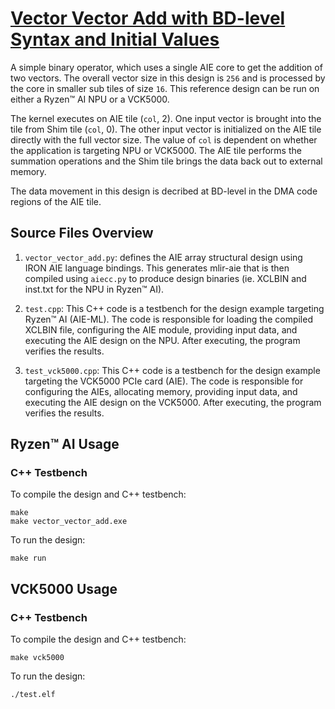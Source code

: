 <!---//===- README.md --------------------------*- Markdown -*-===//
//
// This file is licensed under the Apache License v2.0 with LLVM Exceptions.
// See https://llvm.org/LICENSE.txt for license information.
// SPDX-License-Identifier: Apache-2.0 WITH LLVM-exception
//
// Copyright (C) 2024, Advanced Micro Devices, Inc.
// 
//===----------------------------------------------------------------------===//-->

# <ins>Vector Vector Add with BD-level Syntax and Initial Values</ins>

A simple binary operator, which uses a single AIE core to get the addition of two vectors.  The overall vector size in this design is `256` and is processed by the core in smaller sub tiles of size `16`.  This reference design can be run on either a Ryzen™ AI NPU or a VCK5000. 

The kernel executes on AIE tile (`col`, 2). One input vector is brought into the tile from Shim tile (`col`, 0). The other input vector is initialized on the AIE tile directly with the full vector size. The value of `col` is dependent on whether the application is targeting NPU or VCK5000. The AIE tile performs the summation operations and the Shim tile brings the data back out to external memory.

The data movement in this design is decribed at BD-level in the DMA code regions of the AIE tile.

## Source Files Overview

1. `vector_vector_add.py`: defines the AIE array structural design using IRON AIE language bindings. This generates mlir-aie that is then compiled using `aiecc.py` to produce design binaries (ie. XCLBIN and inst.txt for the NPU in Ryzen™ AI). 

1. `test.cpp`: This C++ code is a testbench for the design example targeting Ryzen™ AI (AIE-ML). The code is responsible for loading the compiled XCLBIN file, configuring the AIE module, providing input data, and executing the AIE design on the NPU. After executing, the program verifies the results.

1. `test_vck5000.cpp`: This C++ code is a testbench for the design example targeting the VCK5000 PCIe card (AIE). The code is responsible for configuring the AIEs, allocating memory, providing input data, and executing the AIE design on the VCK5000. After executing, the program verifies the results.

## Ryzen™ AI Usage

### C++ Testbench

To compile the design and C++ testbench:

```shell
make
make vector_vector_add.exe
```

To run the design:

```shell
make run
```

## VCK5000 Usage

### C++ Testbench

To compile the design and C++ testbench:

```shell
make vck5000
```

To run the design:

```shell
./test.elf
```

